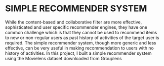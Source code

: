 # SIMPLE RECOMMENDER SYSTEM
While the content-based and collaborative filter are more effective, sophisticated and user specific recommender engines, they have one common challenge which is that they cannot be used to recommend items to new or non-regular users as past history of activities of the target user is required. The simple recommender system, though more generic and less effective, can be very useful in making recommendation to users with no history of activities. In this project, I built a simple recommender system using the Movielens dataset downloaded from Grouplens
